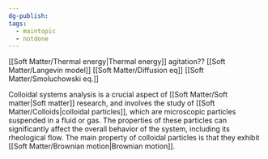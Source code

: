 ```yaml
---
dg-publish: 
tags:
  - maintopic
  - notdone
---
```

[[Soft Matter/Thermal energy|Thermal energy]] agitation??
[[Soft Matter/Langevin model]]
[[Soft Matter/Diffusion eq]]
[[Soft Matter/Smoluchowski eq.]]

Colloidal systems analysis is a crucial aspect of [[Soft Matter/Soft matter|Soft matter]] research, and involves the study of [[Soft Matter/Colloids|colloidal particles]], which are microscopic particles suspended in a fluid or gas. The properties of these particles can significantly affect the overall behavior of the system, including its rheological flow.
The main property of colloidal particles is that they exhibit [[Soft Matter/Brownian motion|Brownian motion]].


